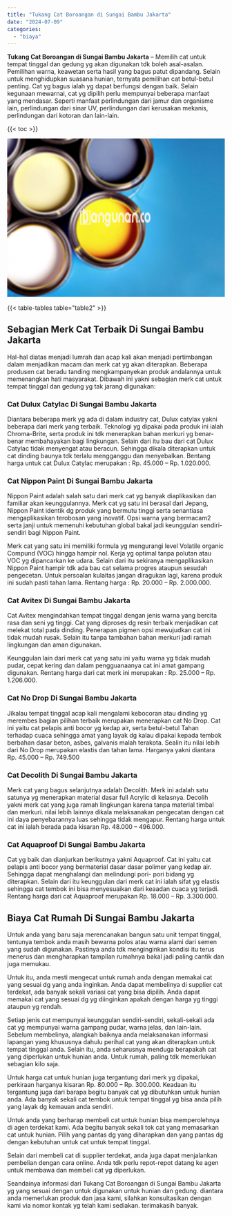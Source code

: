 ```yaml
---
title: "Tukang Cat Boroangan di Sungai Bambu Jakarta"
date: "2024-07-09"
categories: 
  - "biaya"
---
```


**Tukang Cat Boroangan di Sungai Bambu Jakarta** – Memilih cat untuk tempat tinggal dan gedung yg akan digunakan tdk boleh asal-asalan. Pemilihan warna, keawetan serta hasil yang bagus patut dipandang. Selain untuk menghidupkan suasana hunian, ternyata pemilihan cat betul-betul penting. Cat yg bagus ialah yg dapat berfungsi dengan baik. Selain kegunaan mewarnai, cat yg dipilih perlu mempunyai beberapa manfaat yang mendasar. Seperti manfaat perlindungan dari jamur dan organisme lain, perlindungan dari sinar UV, perlindungan dari kerusakan mekanis, perlindungan dari kotoran dan lain-lain.

{{< toc >}}

![Tukang Cat Boroangan di Sungai Bambu Jakarta](/images/jasa-cat-murah37.png)

{{< table-tables table="table2" >}}

## Sebagian Merk Cat Terbaik Di Sungai Bambu Jakarta

Hal-hal diatas menjadi lumrah dan acap kali akan menjadi pertimbangan dalam menjadikan macam dan merk cat yg akan diterapkan. Beberapa produsen cat beradu tanding mengkampanyekan produk andalannya untuk memenangkan hati masyarakat. Dibawah ini yakni sebagian merk cat untuk tempat tinggal dan gedung yg tak jarang digunakan:

### Cat Dulux Catylac Di Sungai Bambu Jakarta

Diantara beberapa merk yg ada di dalam industry cat, Dulux catylax yakni beberapa dari merk yang terbaik. Teknologi yg dipakai pada produk ini ialah Chroma-Brite, serta produk ini tdk menerapkan bahan merkuri yg benar-benar membahayakan bagi lingkungan. Selain dari itu bau dari cat Dulux Catylac tidak menyengat atau beracun. Sehingga dikala diterapkan untuk cat dinding baunya tdk terlalu mengganggu dan menyebalkan. Bentang harga untuk cat Dulux Catylac merupakan : Rp. 45.000 – Rp. 1.020.000.

### Cat Nippon Paint Di Sungai Bambu Jakarta

Nippon Paint adalah salah satu dari merk cat yg banyak diaplikasikan dan familiar akan keunggulannya. Merk cat yg satu ini berasal dari Jepang, Nippon Paint identik dg produk yang bermutu tinggi serta senantiasa mengaplikasikan terobosan yang inovatif. Opsi warna yang bermacam2 serta janji untuk memenuhi kebutuhan global bakal jadi keunggulan sendiri-sendiri bagi Nippon Paint.

Merk cat yang satu ini memiliki formula yg mengurangi level Volatile organic Compund (VOC) hingga hampir nol. Kerja yg optimal tanpa polutan atau VOC yg dipancarkan ke udara. Selain dari itu sekiranya mengaplikasikan Nippon Paint hampir tdk ada bau cat selama progres ataupun sesudah pengecetan. Untuk persoalan kulaitas jangan diragukan lagi, karena produk ini sudah pasti tahan lama. Rentang harga : Rp. 20.000 – Rp. 2.000.000.

### Cat Avitex Di Sungai Bambu Jakarta

Cat Avitex mengindahkan tempat tinggal dengan jenis warna yang bercita rasa dan seni yg tinggi. Cat yang diproses dg resin terbaik menjadikan cat melekat total pada dinding. Penerapan pigmen opsi mewujudkan cat ini tidak mudah rusak. Selain itu tanpa tambahan bahan merkuri jadi ramah lingkungan dan aman digunakan.

Keunggulan lain dari merk cat yang satu ini yaitu warna yg tidak mudah pudar, cepat kering dan dalam pengguanaanya cat ini amat gampang digunakan. Rentang harga dari cat merk ini merupakan : Rp. 25.000 – Rp. 1.206.000.

### Cat No Drop Di Sungai Bambu Jakarta

Jikalau tempat tinggal acap kali mengalami kebocoran atau dinding yg merembes bagian pilihan terbaik merupakan menerapkan cat No Drop. Cat ini yaitu cat pelapis anti bocor yg kedap air, serta betul-betul Tahan terhadap cuaca sehingga amat yang layak dg kalau dipakai kepada tembok berbahan dasar beton, asbes, galvanis malah terakota. Sealin itu nilai lebih dari No Drop merupakan elastis dan tahan lama. Harganya yakni diantara Rp. 45.000 – Rp. 749.500

### Cat Decolith Di Sungai Bambu Jakarta

Merk cat yang bagus selanjutnya adalah Decolith. Merk ini adalah satu satunya yg menerapkan material dasar full Acrylic di kelasnya. Decolih yakni merk cat yang juga ramah lingkungan karena tanpa material timbal dan merkuri. nilai lebih lainnya dikala melaksanakan pengecatan dengan cat ini daya penyebarannya luas sehingga tidak mengapur. Rentang harga untuk cat ini ialah berada pada kisaran Rp. 48.000 – 496.000.

### Cat Aquaproof Di Sungai Bambu Jakarta

Cat yg baik dan dianjurkan berikutnya yakni Aquaproof. Cat ini yaitu cat pelapis anti bocor yang bermaterial dasar dasar polimer yang kedap air. Sehingga dapat menghalangi dan melindungi pori- pori bidang yg diterapkan. Selain dari itu keunggulan dari merk cat ini ialah sifat yg elastis sehingga cat tembok ini bisa menyesuaikan dari keaadan cuaca yg terjadi. Rentang harga dari cat Aquaproof merupakan Rp. 18.000 – Rp. 3.300.000.

## Biaya Cat Rumah Di Sungai Bambu Jakarta

Untuk anda yang baru saja merencanakan bangun satu unit tempat tinggal, tentunya tembok anda masih bewarna polos atau warna alami dari semen yang sudah digunakan. Pastinya anda tdk menginginkan kondisi itu terus menerus dan mengharapkan tampilan rumahnya bakal jadi paling cantik dan juga memukau.

Untuk itu, anda mesti mengecat untuk rumah anda dengan memakai cat yang sesuai dg yang anda inginkan. Anda dapat membelinya di supplier cat terdekat, ada banyak sekali variasi cat yang bisa dipilih. Anda dapat memakai cat yang sesuai dg yg diinginkan apakah dengan harga yg tinggi ataupun yg rendah.

Setiap jenis cat mempunyai keunggulan sendiri-sendiri, sekali-sekali ada cat yg mempunyai warna gampang pudar, warna jelas, dan lain-lain. Sebelum membelinya, alangkah baiknya anda melaksanakan informasi lapangan yang khususnya dahulu perihal cat yang akan diterapkan untuk tempat tinggal anda. Selain itu, anda seharusnya menduga berapakah cat yang diperlukan untuk hunian anda. Untuk rumah, paling tdk memerlukan sebagian kilo saja.

Untuk harga cat untuk hunian juga tergantung dari merk yg dipakai, perkiraan harganya kisaran Rp. 80.000 – Rp. 300.000. Keadaan itu tergantung juga dari barapa begitu banyak cat yg dibutuhkan untuk hunian anda. Ada banyak sekali cat tembok untuk tempat tinggal yg bisa anda pilih yang layak dg kemauan anda sendiri.

Untuk anda yang berharap membeli cat untuk hunian bisa memperolehnya di agen terdekat kami. Ada begitu banyak sekali tok cat yang memasarkan cat untuk hunian. Pilih yang pantas dg yang diharapkan dan yang pantas dg dengan kebutuhan untuk cat untuk tempat tinggal.

Selain dari membeli cat di supplier terdekat, anda juga dapat menjalankan pembelian dengan cara online. Anda tdk perlu repot-repot datang ke agen untuk membawa dan membeli cat yg diperlukan.

Seandainya informasi dari Tukang Cat Boroangan di Sungai Bambu Jakarta yg yang sesuai dengan untuk digunakan untuk hunian dan gedung. diantara anda memerlukan produk dan jasa kami, silahkan konsultasikan dengan kami via nomor kontak yg telah kami sediakan. terimakasih banyak.
